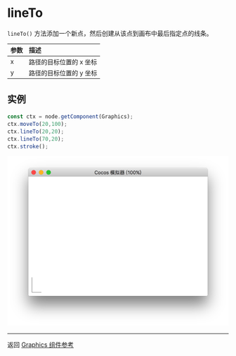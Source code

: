 # lineTo

`lineTo()` 方法添加一个新点，然后创建从该点到画布中最后指定点的线条。

| 参数 |   描述
| :-------------- | :----------- |
| x | 路径的目标位置的 x 坐标
| y | 路径的目标位置的 y 坐标

## 实例

```ts
const ctx = node.getComponent(Graphics);
ctx.moveTo(20,100);
ctx.lineTo(20,20);
ctx.lineTo(70,20);
ctx.stroke();
```

<a href="./lineTo.png"><img src="./lineTo.png"></a>

<hr>

返回 [Graphics 组件参考](../graphics.md)
